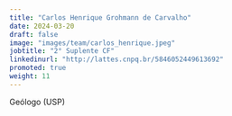 ```yaml
---
title: "Carlos Henrique Grohmann de Carvalho"
date: 2024-03-20
draft: false
image: "images/team/carlos_henrique.jpeg"
jobtitle: "2° Suplente CF"
linkedinurl: "http://lattes.cnpq.br/5846052449613692"
promoted: true
weight: 11
---
```


Geólogo (USP)
